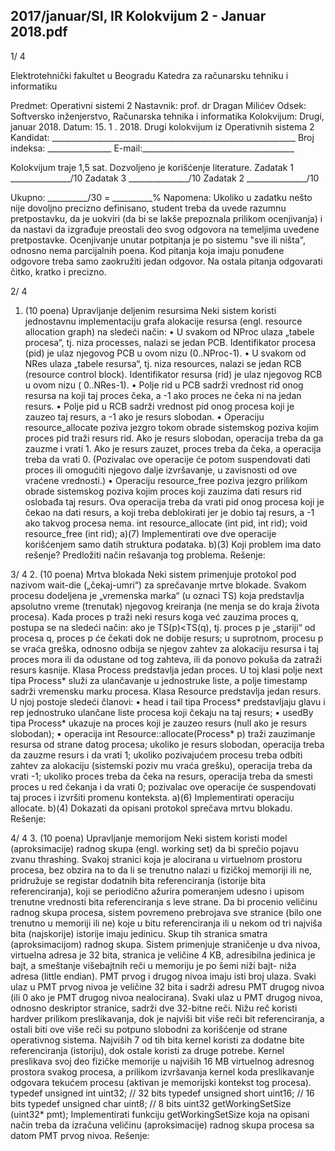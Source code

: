 2017/januar/SI, IR Kolokvijum 2 - Januar 2018.pdf
--------------------------------------------------------------------------------


1/  4 
 
Elektrotehnički fakultet u Beogradu 
Katedra za računarsku tehniku i informatiku 
 
Predmet: Operativni sistemi 2 
Nastavnik: prof. dr Dragan Milićev 
Odsek: Softversko inženjerstvo, Računarska tehnika i informatika 
Kolokvijum: Drugi, januar 2018. 
Datum: 15. 1  . 2018. 
Drugi kolokvijum iz Operativnih sistema 2 
Kandidat: _____________________________________________________________ 
Broj indeksa: ________________  E-mail:______________________________________ 
 
Kolokvijum traje 1,5 sat. Dozvoljeno je korišćenje literature. 
Zadatak 1 _______________/10   Zadatak 3 _______________/10 
Zadatak 2 _______________/10    
 
Ukupno: __________/30 = __________% 
Napomena: Ukoliko  u  zadatku nešto nije dovoljno precizno definisano, student treba da 
uvede razumnu pretpostavku, da je uokviri (da bi se lakše prepoznala prilikom ocenjivanja) i 
da  nastavi  da  izgrađuje  preostali  deo  svog  odgovora  na  temeljima  uvedene  pretpostavke. 
Ocenjivanje unutar potpitanja je po sistemu "sve ili ništa", odnosno nema parcijalnih poena. 
Kod pitanja koja imaju ponuđene odgovore treba samo zaokružiti jedan odgovor. Na ostala 
pitanja odgovarati čitko, kratko i precizno. 
 

2/  4 
1. (10 poena) Upravljanje deljenim resursima 
Neki  sistem  koristi  jednostavnu  implementaciju  grafa  alokacije  resursa  (engl. resource 
allocation graph) na sledeći način: 
• U svakom od 
NProc ulaza „tabele procesa“, tj. niza processes, nalazi se jedan PCB. 
Identifikator procesa (pid) je ulaz njegovog PCB u ovom nizu (0..NProc-1). 
• U svakom od NRes ulaza „tabele resursa“, tj. niza resources, nalazi se jedan RCB 
(resource  control  block).  Identifikator  resursa  (rid)  je  ulaz njegovog RCB u ovom 
nizu  (
0..NRes-1). 
• Polje rid u PCB sadrži vrednost rid onog resursa na koji taj proces čeka, a -1 ako 
proces ne čeka ni na jedan resurs. 
• Polje pid u RCB sadrži vrednost pid onog procesa koji je zauzeo taj resurs, a -1 ako je 
resurs slobodan. 
• Operaciju resource_allocate poziva jezgro tokom obrade sistemskog poziva kojim 
proces pid traži resurs rid. Ako je resurs slobodan, operacija treba da ga zauzme i 
vrati  1.  Ako je  resurs  zauzet,  proces  treba  da  čeka,  a  operacija  treba  da  vrati  0. 
(Pozivalac  ove  operacije  će  potom  suspendovati  dati  proces  ili  omogućiti  njegovo 
dalje izvršavanje, u zavisnosti od ove vraćene vrednosti.) 
• Operaciju 
resource_free poziva  jezgro  prilikom  obrade  sistemskog  poziva  kojim 
proces koji zauzima dati resurs 
rid oslobađa taj resurs. Ova operacija treba da vrati 
pid onog procesa koji je čekao na dati resurs, a koji treba deblokirati jer je dobio taj 
resurs, a -1 ako takvog procesa nema. 
int resource_allocate (int pid, int rid); 
void resource_free (int rid); 
a)(7) Implementirati ove dve operacije korišćenjem samo datih struktura podataka. 
b)(3) Koji problem ima dato rešenje? Predložiti način rešavanja tog problema. 
Rešenje: 
 

3/  4 
2. (10 poena) Mrtva blokada 
Neki sistem primenjuje protokol pod nazivom wait-die („čekaj-umri“) za sprečavanje mrtve 
blokade.  Svakom  procesu  dodeljena  je  „vremenska  marka“  (u  oznaci  TS)  koja  predstavlja 
apsolutno vreme (trenutak) njegovog kreiranja (ne menja se do kraja života procesa). Kada 
proces p traži  neki  resurs  koga  već zauzima proces q, postupa se na sledeći način: ako je 
TS(p)<TS(q), tj. proces p je „stariji“ od procesa q, proces p će čekati dok ne dobije resurs; u 
suprotnom, procesu p se vraća greška, odnosno odbija se njegov zahtev za alokaciju resursa i 
taj proces mora ili da odustane od tog zahteva, ili da ponovo pokuša da zatraži resurs kasnije. 
Klasa 
Process predstavlja  jedan  proces.  U  toj  klasi  polje next tipa Process* služi  za 
ulančavanje u jednostruke liste, a polje 
timestamp sadrži vremensku marku procesa. Klasa 
Resource predstavlja jedan resurs. U njoj postoje sledeći članovi: 
• head i tail tipa Process* predstavljaju glavu i rep jednostruko ulančane liste procesa 
koji čekaju na taj resurs; 
• usedBy tipa Process* ukazuje  na  proces  koji  je  zauzeo  resurs  (null ako  je  resurs 
slobodan); 
• operacija int Resource::allocate(Process* p) traži zauzimanje resursa od strane 
datog procesa; ukoliko je resurs slobodan, operacija treba da zauzme resurs i da vrati 
1; ukoliko pozivajućem procesu treba odbiti zahtev za alokaciju (sistemski poziv mu 
vraća  grešku),  operacija  treba  da  vrati -1;  ukoliko  proces  treba  da  čeka  na  resurs, 
operacija treba da smesti proces u red čekanja i da vrati 0; pozivalac ove operacije će 
suspendovati taj proces i izvršiti promenu konteksta. 
a)(6) Implementirati operaciju 
allocate. 
b)(4) Dokazati da opisani protokol sprečava mrtvu blokadu. 
Rešenje: 
 

4/  4 
3. (10 poena) Upravljanje memorijom 
Neki  sistem  koristi  model  (aproksimacije)  radnog  skupa  (engl. working  set)  da bi  sprečio 
pojavu zvanu thrashing. Svakoj stranici koja je alocirana u virtuelnom prostoru procesa, bez 
obzira na to da li se trenutno nalazi u fizičkoj memoriji ili ne, pridružuje se registar dodatnih 
bita referenciranja (istorije bita referenciranja), koji se periodično ažurira pomeranjem udesno 
i upisom trenutne vrednosti bita referenciranja s leve strane. Da bi procenio veličinu radnog 
skupa procesa, sistem povremeno prebrojava sve stranice (bilo one trenutno u memoriji ili ne) 
koje u bitu referenciranja ili u nekom od tri najviša bita (najskorije) istorije imaju jedinicu. 
Skup tih stranica smatra (aproksimacijom) radnog skupa. 
Sistem  primenjuje  straničenje  u  dva  nivoa,  virtuelna  adresa  je 32 bita,  stranica  je  veličine 
4 KB, adresibilna jedinica je bajt, a smeštanje višebajtnih reči u memoriju je po šemi niži bajt-
niža adresa (little endian). PMT prvog i drugog nivoa imaju isti broj ulaza. Svaki ulaz u PMT 
prvog nivoa je veličine 32 bita i sadrži adresu PMT drugog nivoa (ili 0 ako je PMT drugog 
nivoa nealocirana). Svaki ulaz u PMT drugog nivoa, odnosno deskriptor stranice, sadrži dve 
32-bitne reči. Nižu reč koristi hardver prilikom preslikavanja, dok je najviši bit više reči bit 
referenciranja,  a  ostali  biti  ove  više  reči  su  potpuno  slobodni  za  korišćenje od  strane 
operativnog  sistema.  Najviših  7 od  tih  bita  kernel  koristi  za  dodatne  bite  referenciranja 
(istoriju), dok ostale koristi za druge potrebe. Kernel preslikava svoj deo fizičke memorije u 
najviših 16 MB virtuelnog adresnog prostora svakog procesa, a prilikom izvršavanja kernel 
koda preslikavanje odgovara tekućem procesu (aktivan je memorijski kontekst tog procesa). 
typedef unsigned int   uint32; // 32 bits 
typedef unsigned short uint16; // 16 bits 
typedef unsigned char  uint8;  // 8 bits 
uint32 getWorkingSetSize (uint32* pmt); 
Implementirati funkciju getWorkingSetSize koja na opisani način treba da izračuna veličinu 
(aproksimacije) radnog skupa procesa sa datom PMT prvog nivoa. 
Rešenje: 